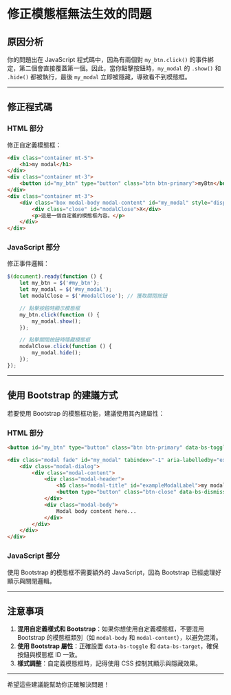 # 修正模態框無法生效的問題

## 原因分析
你的問題出在 JavaScript 程式碼中，因為有兩個對 `my_btn.click()` 的事件綁定，第二個會直接覆蓋第一個。因此，當你點擊按鈕時，`my_modal` 的 `.show()` 和 `.hide()` 都被執行，最後 `my_modal` 立即被隱藏，導致看不到模態框。

---

## 修正程式碼

### HTML 部分
修正自定義模態框：
```html
<div class="container mt-5">
    <h1>my modal</h1>
</div>
<div class="container mt-3">
    <button id="my_btn" type="button" class="btn btn-primary">myBtn</button>
</div>
<div class="container mt-3">
    <div class="box modal-body modal-content" id="my_modal" style="display: none;">
        <div class="close" id="modalClose">X</div>
        <p>這是一個自定義的模態框內容。</p>
    </div>
</div>
```

### JavaScript 部分
修正事件邏輯：
```javascript
$(document).ready(function () {
    let my_btn = $('#my_btn');
    let my_modal = $('#my_modal');
    let modalClose = $('#modalClose'); // 獲取關閉按鈕

    // 點擊按鈕時顯示模態框
    my_btn.click(function () {
        my_modal.show();
    });

    // 點擊關閉按鈕時隱藏模態框
    modalClose.click(function () {
        my_modal.hide();
    });
});
```

---

## 使用 Bootstrap 的建議方式
若要使用 Bootstrap 的模態框功能，建議使用其內建屬性：

### HTML 部分
```html
<button id="my_btn" type="button" class="btn btn-primary" data-bs-toggle="modal" data-bs-target="#my_modal">myBtn</button>

<div class="modal fade" id="my_modal" tabindex="-1" aria-labelledby="exampleModalLabel" aria-hidden="true">
    <div class="modal-dialog">
        <div class="modal-content">
            <div class="modal-header">
                <h5 class="modal-title" id="exampleModalLabel">my modal</h5>
                <button type="button" class="btn-close" data-bs-dismiss="modal" aria-label="Close"></button>
            </div>
            <div class="modal-body">
                Modal body content here...
            </div>
        </div>
    </div>
</div>
```

### JavaScript 部分
使用 Bootstrap 的模態框不需要額外的 JavaScript，因為 Bootstrap 已經處理好顯示與關閉邏輯。

---

## 注意事項
1. **混用自定義樣式和 Bootstrap**：如果你想使用自定義模態框，不要混用 Bootstrap 的模態框類別（如 `modal-body` 和 `modal-content`），以避免混淆。
2. **使用 Bootstrap 屬性**：正確設置 `data-bs-toggle` 和 `data-bs-target`，確保按鈕與模態框 ID 一致。
3. **樣式調整**：自定義模態框時，記得使用 CSS 控制其顯示與隱藏效果。

---

希望這些建議能幫助你正確解決問題！
